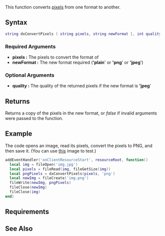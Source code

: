 This function converts [pixels](/docs/texture_pixels.md "wikilink") from one format to another.

Syntax
------

``` lua
string dxConvertPixels ( string pixels, string newFormat [, int quality = 80 ] )
```

### Required Arguments

-   **pixels :** The pixels to convert the format of
-   **newFormat :** The new format required (**'plain**' or **'png**' or **'jpeg**')

### Optional Arguments

-   **quality :** The quality of the returned pixels if the new format is **'jpeg**'

Returns
-------

Returns a copy of the pixels in the new format, or *false* if invalid arguments were passed to the function.

Example
-------

The code opens an image, read its pixels, convert the pixels to PNG, and then save it. (You can use [this](http://i1325.photobucket.com/albums/u630/Tourmalinelisa2/128x128.jpg) image to test.)

``` lua
addEventHandler('onClientResourceStart', resourceRoot, function()
  local img = fileOpen('img.jpg')
  local pixels = fileRead(img, fileGetSize(img))
  local pngPixels = dxConvertPixels(pixels, 'png')
  local newImg = fileCreate('img.png')
  fileWrite(newImg, pngPixels)
  fileClose(newImg)
  fileClose(img)
end)
```

Requirements
------------

See Also
--------
